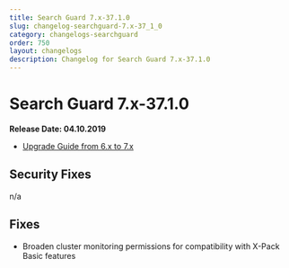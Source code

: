```yaml
---
title: Search Guard 7.x-37.1.0
slug: changelog-searchguard-7.x-37_1_0
category: changelogs-searchguard
order: 750
layout: changelogs
description: Changelog for Search Guard 7.x-37.1.0
---
```


<!--- Copyright 2020 floragunn GmbH -->

# Search Guard 7.x-37.1.0

**Release Date: 04.10.2019**

* [Upgrade Guide from 6.x to 7.x](../_docs_installation/installation_upgrading_6_7.md)

## Security Fixes 

n/a
  
## Fixes

* Broaden cluster monitoring permissions for compatibility with X-Pack Basic features